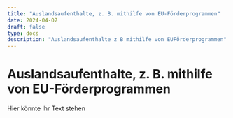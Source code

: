 ```yaml
---
title: "Auslandsaufenthalte, z. B. mithilfe von EU-Förderprogrammen"
date: 2024-04-07
draft: false
type: docs
description: "Auslandsaufenthalte z B mithilfe von EUFörderprogrammen"
---
```


# Auslandsaufenthalte, z. B. mithilfe von EU-Förderprogrammen

Hier könnte Ihr Text stehen